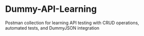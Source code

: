 # Dummy-API-Learning
Postman collection for learning API testing with CRUD operations, automated tests, and DummyJSON integration
